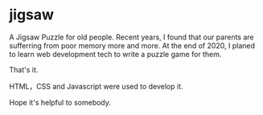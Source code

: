 # jigsaw
A Jigsaw Puzzle for old people.
Recent years, I found that our parents are sufferring from poor memory more and more.
At the end of 2020, I planed to learn web development tech to write a puzzle game for them.

That's it. 

HTML，CSS and Javascript were used to develop it.

Hope it's helpful to somebody.
